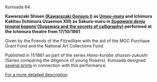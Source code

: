 Kunisada 64


**Kawarazaki Shisen [(Kawarazaki Gonjuro I](/exhibition/group-18)) as [Umeo-maru](kunp87.htm) and Ichimura Kakitsu (Ichimura Uzaemon XIII) as Sakura-maru in _[Sugawara denju tenarai kagami](..//exhibition/group-3)_ [(Sugawara and the secrets of calligraphy)](..//exhibition/group-3) performed at the Ichimura theatre from 17/10/1861**

Given by the Friends of the Fitzwilliam with the aid of the MGC Purchase Grant Fund and the National Art Collections Fund.

Published in 11/1861 as part of the series _Hana-kurabe shussei-zukushi_ (Series comparing the diligence of young flowers). Kunisada designed [several prints](..//exhibition/group-3) in connection with this performance.

[For a more detailed description](../textp86.htm)
